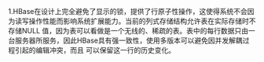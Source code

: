 
1.HBase在设计上完全避免了显示的锁，提供了行原子性操作，这使得系统不会因为读写操作性能而影响系统扩展能力。当前的列式存储结构允许表在实际存储时不存储NULL
值，因为表可以看做是一个无线的、稀疏的表。表中的每行数据只由一台服务器所服务，因此HBase具有强一致性，使用多版本可以避免因并发解耦过程引起的编辑冲突，而且
可以保留这一行的历史变化。

